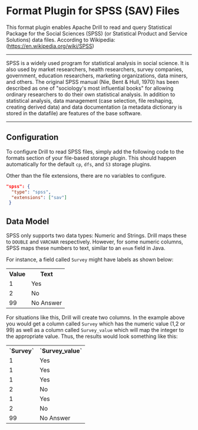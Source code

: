 # Format Plugin for SPSS (SAV) Files
This format plugin enables Apache Drill to read and query Statistical Package for the Social Sciences 
(SPSS) (or Statistical Product and Service Solutions) data files. According 
to Wikipedia: (https://en.wikipedia.org/wiki/SPSS)
 ***
 SPSS is a widely used program for statistical analysis in social science. It is also used by market 
 researchers, health researchers, survey companies, government, education researchers, marketing 
 organizations, data miners, and others. The original SPSS manual (Nie, Bent & Hull, 1970) has been 
 described as one of "sociology's most influential books" for allowing ordinary researchers to do their 
 own statistical analysis. In addition to statistical analysis, data management (case selection, file 
 reshaping, creating derived data) and data documentation (a metadata dictionary is stored in the 
 datafile) are features of the base software.
 ***
 
## Configuration 
To configure Drill to read SPSS files, simply add the following code to the formats section of your 
file-based storage plugin.  This should happen automatically for the default
 `cp`, `dfs`, and `S3` storage plugins.
 
Other than the file extensions, there are no variables to configure.
 
```json
"spss": {         
  "type": "spss",
  "extensions": ["sav"]
 }
```

## Data Model
SPSS only supports two data types: Numeric and Strings.  Drill maps these to `DOUBLE` and `VARCHAR` 
respectively. However, for some numeric columns, SPSS maps these numbers to 
text, similar to an `enum` field in Java.
 
For instance, a field called `Survey` might have labels as shown below:
 
 <table>
    <tr>
        <th>Value</th>
        <th>Text</th>
    </tr>
    <tr>
        <td>1</td>
        <td>Yes</td>
    </tr>
    <tr>
        <td>2</td>
        <td>No</td>
    </tr>
    <tr>
        <td>99</td>
        <td>No Answer</td>
    </tr>
 </table>

For situations like this, Drill will create two columns. In the example above you would get a column 
called `Survey` which has the numeric value (1,2 or 99) as well as a column called `Survey_value` which 
will map the integer to the appropriate value. Thus, the results would look something like this:
 
 <table>
    <tr>
        <th>`Survey`</th>
        <th>`Survey_value`</th>
    </tr>
    <tr>
        <td>1</td>
        <td>Yes</td>
    </tr>
    <tr>
        <td>1</td>
        <td>Yes</td>
    </tr>
    <tr>
        <td>1</td>
        <td>Yes</td>
    </tr>
    <tr>
        <td>2</td>
        <td>No</td>
    </tr>
    <tr>
        <td>1</td>
        <td>Yes</td>
    </tr>
    <tr>
        <td>2</td>
        <td>No</td>
    </tr>
    <tr>
        <td>99</td>
        <td>No Answer</td>
    </tr>
 </table>
 